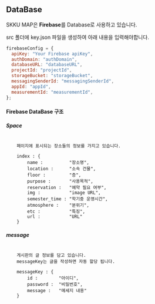 ## DataBase

SKKU MAP은 **Firebase**를 Database로 사용하고 있습니다.

src 폴더에 key.json 파일을 생성하여 아래 내용을 입력해야합니다.

```javascript
firebaseConfig = {
  apiKey: "Your Firebase apiKey",
  authDomain: "authDomain",
  databaseURL: "databaseURL",
  projectId: "projectId",
  storageBucket: "storageBucket",
  messagingSenderId: "messagingSenderId",
  appId: "appId",
  measurementId: "measurementId",
};
```

#### Firebase DataBase 구조

##### Space
```jsonc 
    
    페이지에 표시되는 장소들의 정보를 가지고 있습니다.

    index : {
        name :          "장소명",
        location :      "소속 건물",
        floor :         "층",
        purpose :       "사용목적",
        reservation :   "예약 필요 여부",
        img :           "image URL",
        semester_time : "학기중 운영시간",
        atmosphere :    "분위기",
        etc :           "특징",
        url :           "URL"        
    }
```

##### message
```jsonc 

    게시판의 글 정보를 담고 있습니다.
    messageKey는 글을 작성하면 자동 할당 됩니다.
    
    messageKey : {
        id :        "아이디",
        password :  "비밀번호",
        message :   "메세지 내용"        
    }
```

